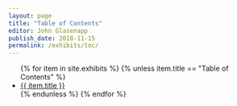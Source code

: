 ```yaml
---
layout: page
title: "Table of Contents"
editor: John Glasenapp
publish_date: 2018-11-15
permalink: /exhibits/toc/
---
```


<ul>
	{% for item in site.exhibits %}
		{% unless item.title == "Table of Contents" %}
		<li><a href="{{ site.baseurl }}{{ item.permalink }}">{{ item.title }}</a></li>
		{% endunless %}
	{% endfor %}
</ul>